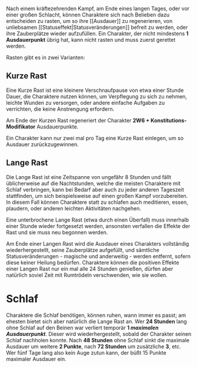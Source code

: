Nach einem kräftezehrenden Kampf, am Ende eines langen Tages, oder vor einer großen Schlacht, können Charaktere sich nach Belieben dazu entscheiden zu rasten, um so ihre [[Ausdauer]] zu regenerieren, von unliebsamen [[Statuseffekt|Statusveränderungen]] befreit zu werden, oder ihre Zauberplätze wieder aufzufüllen. Ein Charakter, der nicht mindestens **1 Ausdauerpunkt** übrig hat, kann nicht rasten und muss zuerst gerettet werden.

Rasten gibt es in zwei Varianten:

## Kurze Rast

Eine Kurze Rast ist eine kleinere Verschnaufpause von etwa einer Stunde Dauer, die Charaktere nutzen können, um Verpflegung zu sich zu nehmen, leichte Wunden zu versorgen, oder andere einfache Aufgaben zu verrichten, die keine Anstrengung erfordern.

Am Ende der Kurzen Rast regeneriert der Charakter **2W6 + Konstitutions-Modifikator** Ausdauerpunkte.

Ein Charakter kann nur zwei mal pro Tag eine Kurze Rast einlegen, um so Ausdauer zurückzugewinnen.

## Lange Rast

Die Lange Rast ist eine Zeitspanne von ungefähr 8 Stunden und fällt üblicherweise auf die Nachtstunden, welche die meisten Charaktere mit Schlaf verbringen, kann bei Bedarf aber auch zu jeder anderen Tageszeit stattfinden, um sich beispielsweise auf einen großen Kampf vorzubereiten. In diesem Fall können Charaktere statt zu schlafen auch meditieren, essen, plaudern, oder anderen leichten Aktivitäten nachgehen.

Eine unterbrochene Lange Rast (etwa durch einen Überfall) muss innerhalb einer Stunde wieder fortgesetzt werden, ansonsten verfallen die Effekte der Rast und sie muss neu begonnen werden.

Am Ende einer Langen Rast wird die Ausdauer eines Charakters vollständig wiederhergestellt, seine Zauberplätze aufgefüllt, und sämtliche Statusveränderungen - magische und anderweitig - werden entfernt, sofern diese keiner Heilung bedürfen. Charaktere können die positiven Effekte einer Langen Rast nur ein mal alle 24 Stunden genießen, dürfen aber natürlich soviel Zeit mit Rumtrödeln verschwenden, wie sie wollen.

# Schlaf

Charaktere die Schlaf benötigen, können ruhen, wann immer es passt; am ehesten bietet sich aber natürlich die Lange Rast an. Wer **24 Stunden** lang ohne Schlaf auf den Beinen war verliert temporär **1 _maximalen Ausdauerpunkt_**. Dieser wird wiederhergestellt, sobald der Charakter seinen Schlaf nachholen konnte. Nach **48 Stunden** ohne Schlaf sinkt die maximale Ausdauer um weitere **2 Punkte**, nach **72 Stunden** um zusätzliche **3**, etc. Wer fünf Tage lang also kein Auge zutun kann, der büßt 15 Punkte maximaler Ausdauer ein.